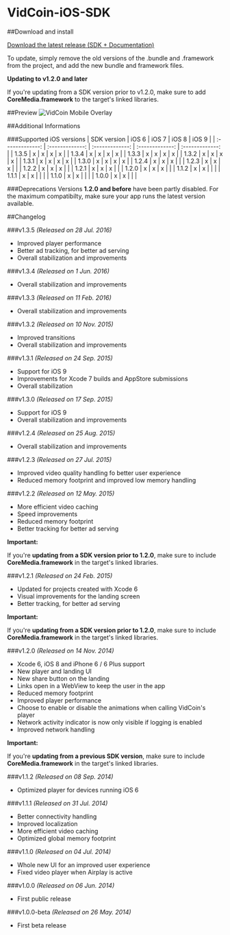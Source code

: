 VidCoin-iOS-SDK
===============
##Download and install

[Download the latest release (SDK + Documentation)](https://github.com/VidCoin/VidCoin-iOS-SDK/releases/download/v1.3.5/VidCoin-iOS-SDK.zip)

To update, simply remove the old versions of the .bundle and .framework from the project, and add the new bundle and framework files.

**Updating to v1.2.0 and later**

If you're updating from a SDK version prior to v1.2.0, make sure to add **CoreMedia.framework** to the target's linked libraries.

##Preview
![VidCoin Mobile Overlay](https://d3rud9259azp35.cloudfront.net/preview/ios.png "VidCoin Mobile Overlay")

##Additional Informations

###Supported iOS versions
| SDK version  | iOS 6 | iOS 7 | iOS 8 | iOS 9 |
| :-------------: | :-------------: | :-------------: | :-------------: | :-------------: |
| 1.3.5 | x | x | x | x |
| 1.3.4 | x | x | x | x |
| 1.3.3 | x | x | x | x |
| 1.3.2 | x | x | x | x |
| 1.3.1 | x | x | x | x |
| 1.3.0 | x | x | x | x |
| 1.2.4 | x | x | x |  |
| 1.2.3 | x | x | x |  |
| 1.2.2 | x | x | x |  |
| 1.2.1 | x | x | x |  |
| 1.2.0 | x | x | x |  |
| 1.1.2 | x | x |  |  |
| 1.1.1 | x | x |  |  |
| 1.1.0 | x | x |  |  |
| 1.0.0 | x | x |  |  |

###Deprecations
Versions **1.2.0 and before** have been partly disabled. For the maximum compatibilty, make sure your app runs the latest version available.

##Changelog

###v1.3.5
*(Released on 28 Jul. 2016)*
- Improved player performance
- Better ad tracking, for better ad serving
- Overall stabilization and improvements

###v1.3.4
*(Released on 1 Jun. 2016)*
- Overall stabilization and improvements

###v1.3.3
*(Released on 11 Feb. 2016)*
- Overall stabilization and improvements

###v1.3.2
*(Released on 10 Nov. 2015)*
- Improved transitions
- Overall stabilization and improvements


###v1.3.1
*(Released on 24 Sep. 2015)*
- Support for iOS 9
- Improvements for Xcode 7 builds and AppStore submissions
- Overall stabilization  

###v1.3.0
*(Released on 17 Sep. 2015)*
- Support for iOS 9
- Overall stabilization and improvements  

###v1.2.4
*(Released on 25 Aug. 2015)*
- Overall stabilization and improvements

###v1.2.3
*(Released on 27 Jul. 2015)*
- Improved video quality handling fo better user experience
- Reduced memory footprint and improved low memory handling

###v1.2.2
*(Released on 12 May. 2015)*
- More efficient video caching
- Speed improvements
- Reduced memory footprint
- Better tracking for better ad serving

**Important:**

If you're **updating from a SDK version prior to 1.2.0**, make sure to include **CoreMedia.framework** in the target's linked libraries.

###v1.2.1
*(Released on 24 Feb. 2015)*
- Updated for projects created with Xcode 6
- Visual improvements for the landing screen
- Better tracking, for better ad serving

**Important:**

If you're **updating from a SDK version prior to 1.2.0**, make sure to include **CoreMedia.framework** in the target's linked libraries.

###v1.2.0
*(Released on 14 Nov. 2014)*
- Xcode 6, iOS 8 and iPhone 6 / 6 Plus support
- New player and landing UI
- New share button on the landing
- Links open in a WebView to keep the user in the app
- Reduced memory footprint
- Improved player performance
- Choose to enable or disable the animations when calling VidCoin's player
- Network activity indicator is now only visible if logging is enabled
- Improved network handling

**Important:**

If you're **updating from a previous SDK version**, make sure to include **CoreMedia.framework** in the target's linked libraries.

###v1.1.2
*(Released on 08 Sep. 2014)*
- Optimized player for devices running iOS 6

###v1.1.1
*(Released on 31 Jul. 2014)*

- Better connectivity handling
- Improved localization
- More efficient video caching
- Optimized global memory footprint

###v1.1.0
*(Released on 04 Jul. 2014)*

- Whole new UI for an improved user experience
- Fixed video player when Airplay is active

###v1.0.0
*(Released on 06 Jun. 2014)*

- First public release

###v1.0.0-beta
*(Released on 26 May. 2014)*

- First beta release
